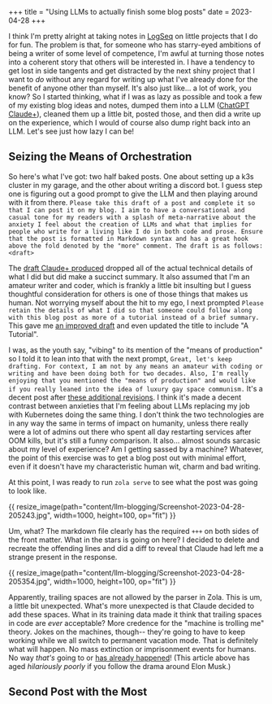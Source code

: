 +++
title = "Using LLMs to actually finish some blog posts"
date = 2023-04-28
+++

I think I'm pretty alright at taking notes in [LogSeq](https://logseq.com) on little projects that I do for fun. The problem is that, for someone who has starry-eyed ambitions of being a writer of some level of competence, I'm awful at turning those notes into a coherent story that others will be interested in. I have a tendency to get lost in side tangents and get distracted by the next shiny project that I want to _do_ without any regard for writing up what I've already done for the benefit of anyone other than myself. It's also just like... a lot of work, you know? So I started thinking, what if I was as lazy as possible and took a few of my existing blog ideas and notes, dumped them into a LLM ([ChatGPT](https://chat.openai.com) [Claude+](https://poe.com)), cleaned them up a little bit, posted those, and then did a write up on the experience, which I would of course also dump right back into an LLM. Let's see just how lazy I can be!

<!-- more -->

## Seizing the Means of Orchestration

So here's what I've got: two half baked posts. One about setting up a k3s cluster in my garage, and the other about writing a discord bot. I guess step one is figuring out a good prompt to give the LLM and then playing around with it from there. `Please take this draft of a post and complete it so that I can post it on my blog. I aim to have a conversational and casual tone for my readers with a splash of meta-narrative about the anxiety I feel about the creation of LLMs and what that implies for people who write for a living like I do in both code and prose. Ensure that the post is formatted in Markdown syntax and has a great hook above the fold denoted by the "more" comment. The draft is as follows: <draft>`

The [draft Claude+ produced](https://github.com/highb/bmh/commit/30a68329f595fffeff9a9c2ec5c86a334f6655e4) dropped all of the actual technical details of what I did but did make a succinct summary. It also assumed that I'm an amateur writer and coder, which is frankly a little bit insulting but I guess thoughtful consideration for others is one of those things that makes us human. Not worrying myself about the hit to my ego, I next prompted `Please retain the details of what I did so that someone could follow along with this blog post as more of a tutorial instead of a brief summary.` This gave me [an improved draft](https://github.com/highb/bmh/commit/bd2868dc2adfa9c18256ea97c11ef560817f8db4) and even updated the title to include "A Tutorial". 

I was, as the youth say, "vibing" to its mention of the "means of production" so I told it to lean into that with the next prompt, `Great, let's keep drafting. For context, I am not by any means an amateur with coding or writing and have been doing both for two decades. Also, I'm really enjoying that you mentioned the "means of production" and would like if you really leaned into the idea of luxury gay space communism.` It's a decent post after [these additional revisions](https://github.com/highb/bmh/commit/d74cd87339d2a51fcef39389352901b00ca4c157). I think it's made a decent contrast between anxieties that I'm feeling about LLMs replacing my job with Kubernetes doing the same thing. I don't think the two technologies are in any way the same in terms of impact on humanity, unless there really were a lot of admins out there who spent all day restarting services after OOM kills, but it's still a funny comparison. It also... almost sounds sarcasic about my level of experience? Am I getting sassed by a machine? Whatever, the point of this exercise was to get a blog post out with minimal effort, even if it doesn't have my characteristic human wit, charm and bad writing.

At this point, I was ready to run `zola serve` to see what the post was going to look like.

<!-- screenshot of front matter error -->
{{ resize_image(path="content/llm-blogging/Screenshot-2023-04-28-205243.jpg", width=1000, height=100, op="fit") }}

Um, what? The markdown file clearly has the required `+++` on both sides of the front matter. What in the stars is going on here? I decided to delete and recreate the offending lines and did a diff to reveal that Claude had left me a strange present in the response.

<!-- screenshot of the "present" -->
{{ resize_image(path="content/llm-blogging/Screenshot-2023-04-28-205354.jpg", width=1000, height=100, op="fit") }}

Apparently, trailing spaces are not allowed by the parser in Zola. This is um, a little bit unexpected. What's more unexpected is that Claude decided to add these spaces. What in its training data made it think that trailing spaces in code are _ever_ acceptable? More credence for the "machine is trolling me" theory. Jokes on the machines, though-- they're going to have to keep working while we all switch to permanent vacation mode. That is definitely what will happen. No mass extinction or imprisonment events for humans. No way _that's_ going to or [has already happened](https://www.scientificamerican.com/article/confirmed-we-live-in-a-simulation/)! (This article above has aged _hilariously poorly_ if you follow the drama around Elon Musk.)

## Second Post with the Most

